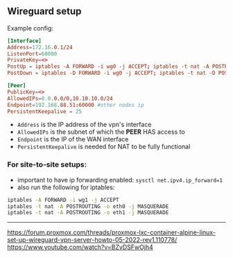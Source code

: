 ## Wireguard setup
Example config:
```conf
[Interface]
Address=172.16.0.1/24
ListenPort=60000
PrivateKey=<>
PostUp = iptables -A FORWARD -i wg0 -j ACCEPT; iptables -t nat -A POSTROUTING -o <public-interface> -j MASQUERADE;
PostDown = iptables -D FORWARD -i wg0 -j ACCEPT; iptables -t nat -D POSTROUTING -o <public-interface> -j MASQUERADE;

[Peer]
PublicKey=<>
AllowedIPs=0.0.0.0/0,10.10.10.0/24
Endpoint=192.168.88.51:60000 #other nodes ip
PersistentKeepalive = 25
```
- `Address` is the IP address of the vpn's interface
- `AllowedIPs` is the subnet of which the **PEER** HAS access to
- `Endpoint` is the IP of the WAN interface
- `PersistentKeepalive` is needed for NAT to be fully functional

### For site-to-site setups:
- important to have ip forwarding enabled: `sysctl net.ipv4.ip_forward=1`
- also run the following for iptables:
```bash
iptables -A FORWARD -i wg1 -j ACCEPT
iptables -t nat -A POSTROUTING -o eth0 -j MASQUERADE
iptables -t nat -A POSTROUTING -o eth1 -j MASQUERADE
```

---
https://forum.proxmox.com/threads/proxmox-lxc-container-alpine-linux-set-up-wireguard-vpn-server-howto-05-2022-rev1.110778/
https://www.youtube.com/watch?v=BZvDSFwOjh4